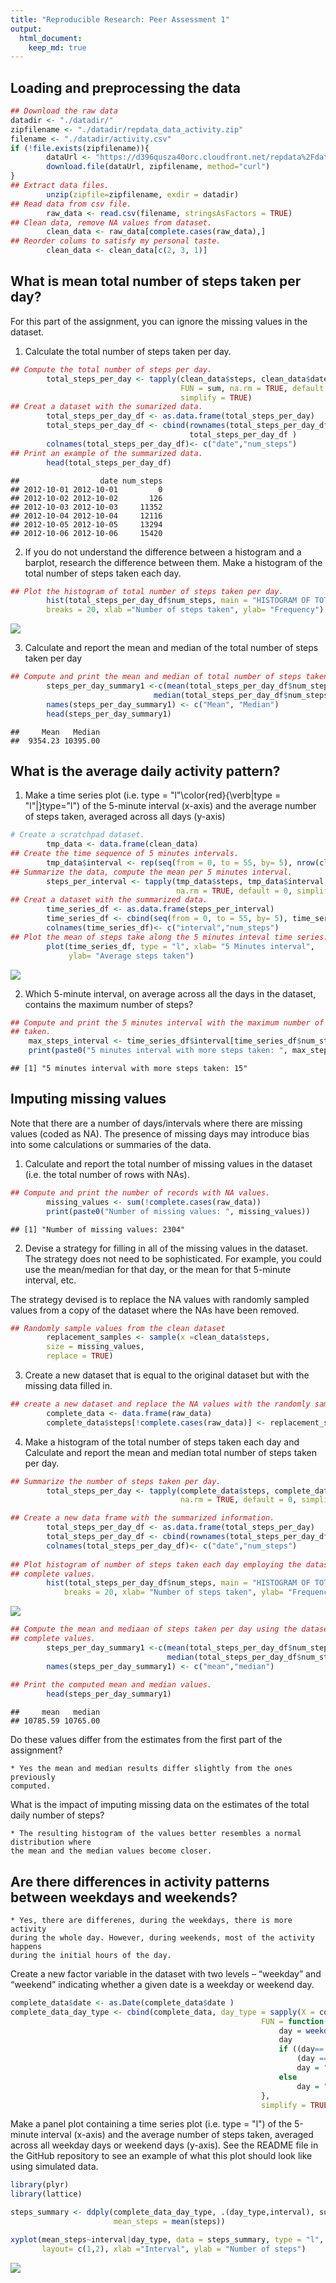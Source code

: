 ```yaml
---
title: "Reproducible Research: Peer Assessment 1"
output: 
  html_document:
    keep_md: true
---
```



## Loading and preprocessing the data


```r
## Download the raw data
datadir <- "./datadir/"
zipfilename <- "./datadir/repdata_data_activity.zip"
filename <- "./datadir/activity.csv"
if (!file.exists(zipfilename)){
        dataUrl <- "https://d396qusza40orc.cloudfront.net/repdata%2Fdata%2Factivity.zip"
        download.file(dataUrl, zipfilename, method="curl")
}  
## Extract data files.
        unzip(zipfile=zipfilename, exdir = datadir)
## Read data from csv file.
        raw_data <- read.csv(filename, stringsAsFactors = TRUE)
## Clean data, remove NA values from dataset.
        clean_data <- raw_data[complete.cases(raw_data),]
## Reorder colums to satisfy my personal taste.
        clean_data <- clean_data[c(2, 3, 1)]
```

## What is mean total number of steps taken per day?
For this part of the assignment, you can ignore the missing values in the dataset.

1. Calculate the total number of steps taken per day.


```r
## Compute the total number of steps per day.
        total_steps_per_day <- tapply(clean_data$steps, clean_data$date, 
                                      FUN = sum, na.rm = TRUE, default = 0, 
                                      simplify = TRUE)
## Creat a dataset with the sumarized data.
        total_steps_per_day_df <- as.data.frame(total_steps_per_day)
        total_steps_per_day_df <- cbind(rownames(total_steps_per_day_df), 
                                        total_steps_per_day_df )
        colnames(total_steps_per_day_df)<- c("date","num_steps")
## Print an example of the summarized data.
        head(total_steps_per_day_df)
```

```
##                  date num_steps
## 2012-10-01 2012-10-01         0
## 2012-10-02 2012-10-02       126
## 2012-10-03 2012-10-03     11352
## 2012-10-04 2012-10-04     12116
## 2012-10-05 2012-10-05     13294
## 2012-10-06 2012-10-06     15420
```

2. If you do not understand the difference between a histogram and a 
barplot, research the difference between them. Make a histogram of the
total number of steps taken each day.


```r
## Plot the histogram of total number of steps taken per day.
        hist(total_steps_per_day_df$num_steps, main = "HISTOGRAM OF TOTAL NUMBER OF STEPS PER DAY", 
        breaks = 20, xlab ="Number of steps taken", ylab= "Frequency")
```

![](PA1_template_files/figure-html/unnamed-chunk-2-1.png)<!-- -->
        
3. Calculate and report the mean and median of the total number of steps 
taken per day


```r
## Compute and print the mean and median of total number of steps taken per day.
        steps_per_day_summary1 <-c(mean(total_steps_per_day_df$num_steps), 
                                median(total_steps_per_day_df$num_steps))
        names(steps_per_day_summary1) <- c("Mean", "Median")
        head(steps_per_day_summary1)
```

```
##     Mean   Median 
##  9354.23 10395.00
```
   
## What is the average daily activity pattern?

1. Make a time series plot (i.e. type = "l"\color{red}{\verb|type = "l"|}type="l") of the 5-minute interval (x-axis) and the average number of steps taken, averaged across all days (y-axis)


```r
# Create a scratchpad dataset.
        tmp_data <- data.frame(clean_data)
## Create the time sequence of 5 minutes intervals.
        tmp_data$interval <- rep(seq(from = 0, to = 55, by= 5), nrow(clean_data)/12)
## Summarize the data, compute the mean per 5 minutes interval.
        steps_per_interval <- tapply(tmp_data$steps, tmp_data$interval, FUN = mean, 
                                     na.rm = TRUE, default = 0, simplify = TRUE)
## Creat a dataset with the summarized data.
        time_series_df <- as.data.frame(steps_per_interval)
        time_series_df <- cbind(seq(from = 0, to = 55, by= 5), time_series_df )
        colnames(time_series_df)<- c("interval","num_steps")
## Plot the mean of steps take along the 5 minutes inteval time series.
        plot(time_series_df, type = "l", xlab= "5 Minutes interval", 
             ylab= "Average steps taken")
```

![](PA1_template_files/figure-html/unnamed-chunk-4-1.png)<!-- -->

2. Which 5-minute interval, on average across all the days in the dataset, 
contains the maximum number of steps?

```r
## Compute and print the 5 minutes interval with the maximum number of steps
## taken.
    max_steps_interval <- time_series_df$interval[time_series_df$num_steps ==    max(time_series_df$num_steps)]
    print(paste0("5 minutes interval with more steps taken: ", max_steps_interval))
```

```
## [1] "5 minutes interval with more steps taken: 15"
```
## Imputing missing values

Note that there are a number of days/intervals where there are missing values
(coded as NA). The presence of missing days may introduce bias into some calculations 
or summaries of the data.

1. Calculate and report the total number of missing values in the dataset 
(i.e. the total number of rows with NAs).


```r
## Compute and print the number of records with NA values.
        missing_values <- sum(!complete.cases(raw_data))
        print(paste0("Number of missing values: ", missing_values))
```

```
## [1] "Number of missing values: 2304"
```

2. Devise a strategy for filling in all of the missing values in the dataset. 
The strategy does not need to be sophisticated. For example, you could use the 
mean/median for that day, or the mean for that 5-minute interval, etc.

The strategy devised is to replace the NA values with randomly sampled values from
a copy of the dataset where the NAs have been removed.


```r
## Randomly sample values from the clean dataset
        replacement_samples <- sample(x =clean_data$steps, 
        size = missing_values,
        replace = TRUE)
```

3. Create a new dataset that is equal to the original dataset but with the 
missing data filled in.


```r
## create a new dataset and replace the NA values with the randomly sampled ones.
        complete_data <- data.frame(raw_data)
        complete_data$steps[!complete.cases(raw_data)] <- replacement_samples
```

4. Make a histogram of the total number of steps taken each day and Calculate 
and report the mean and median total number of steps taken per day.


```r
## Summarize the number of steps taken per day.
        total_steps_per_day <- tapply(complete_data$steps, complete_data$date, FUN = sum, 
                                      na.rm = TRUE, default = 0, simplify = TRUE)

## Create a new data frame with the summarized information.
        total_steps_per_day_df <- as.data.frame(total_steps_per_day)
        total_steps_per_day_df <- cbind(rownames(total_steps_per_day_df), total_steps_per_day_df )
        colnames(total_steps_per_day_df)<- c("date","num_steps")
        
## Plot histogram of number of steps taken each day employing the dataset with
## complete values.
        hist(total_steps_per_day_df$num_steps, main = "HISTOGRAM OF TOTAL NUMBER OF STEPS PER DAY", 
            breaks = 20, xlab= "Number of steps taken", ylab= "Frequency")
```

![](PA1_template_files/figure-html/unnamed-chunk-9-1.png)<!-- -->

```r
## Compute the mean and mediaan of steps taken per day using the dataset with 
## complete values.
        steps_per_day_summary1 <-c(mean(total_steps_per_day_df$num_steps), 
                                   median(total_steps_per_day_df$num_steps))
        names(steps_per_day_summary1) <- c("mean","median")
        
## Print the computed mean and median values.
        head(steps_per_day_summary1)
```

```
##     mean   median 
## 10785.59 10765.00
```
Do these values differ from the estimates from the first part of the assignment? 

    * Yes the mean and median results differ slightly from the ones previously
    computed.

What is the impact of imputing missing data on the estimates of the total daily number of steps?

    * The resulting histogram of the values better resembles a normal distribution where
    the mean and the median values become closer.

## Are there differences in activity patterns between weekdays and weekends?

    * Yes, there are differenes, during the weekdays, there is more activity
    during the whole day. However, during weekends, most of the activity happens
    during the initial hours of the day.
    
Create a new factor variable in the dataset with two levels – “weekday” 
and “weekend” indicating whether a given date is a weekday or weekend day.


```r
complete_data$date <- as.Date(complete_data$date ) 
complete_data_day_type <- cbind(complete_data, day_type = sapply(X = complete_data$date, 
                                                        FUN = function(x){
                                                            day = weekdays(x, abbreviate=TRUE)
                                                            day
                                                            if ((day== "Sat") ||
                                                                (day == "Sun"))
                                                                day = "Weekend"
                                                            else
                                                                day = "Weekday"
                                                        }, 
                                                        simplify = TRUE))
```

Make a panel plot containing a time series plot (i.e. type = "l") of the 5-minute interval (x-axis) and the average number of steps taken, averaged across all weekday days or weekend days (y-axis). See the README file in the GitHub repository to see an example of what this plot should look like using simulated data.


```r
library(plyr)
library(lattice)

steps_summary <- ddply(complete_data_day_type, .(day_type,interval), summarize, 
                       mean_steps = mean(steps))

xyplot(mean_steps~interval|day_type, data = steps_summary, type = "l", 
       layout= c(1,2), xlab ="Interval", ylab = "Number of steps")
```

![](PA1_template_files/figure-html/unnamed-chunk-11-1.png)<!-- -->
